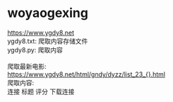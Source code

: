 # woyaogexing
https://www.ygdy8.net</br>
ygdy8.txt: 爬取内容存储文件</br>
ygdy8.py: 爬取内容</br>
</br>
爬取最新电影:</br>
https://www.ygdy8.net/html/gndy/dyzz/list_23_{}.html</br>
爬取内容:</br>
连接 标题 评分 下载连接</br>
